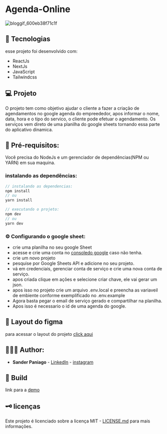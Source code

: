 # Agenda-Online

![bloggif_600eb38f71c1f](https://user-images.githubusercontent.com/52095222/105729853-0565d600-5f04-11eb-85b6-70da81ba2d71.gif)

## 🔬 Tecnologias

esse projeto foi desenvolvido com:

- ReactJs
- NextJs
- JavaScript
- Tailwindcss


## 💻 Projeto

O projeto tem como objetivo ajudar o cliente a fazer a criação de agendamentos no google agenda do empreededor, apos informar o nome, data, hora e o tipo do servico, o cliente pode efetuar o agendamento. Os serviços vem direto de uma planilha do google sheets tornando essa parte do aplicativo dinamica.

## 📝 Pré-requisitos:

Você precisa do NodeJs e um gerenciador de dependências(NPM ou YARN) em sua maquina.

### instalando as dependências:

```jsx
// instalando as dependencias:
npm install
// ou 
yarn install

// executando o projeto:
npm dev
// ou
yarn dev 
```

### ⚙️ Configurando o google sheet:

- crie uma planilha no seu google Sheet
- acesse e crie uma conta no [consoledo google](console.cloud.google.com) caso não tenha.
- crie um novo projeto
- pesquise por Google Sheets API e adicione no seu projeto.
- vá em credenciais, gerenciar conta de serviço e crie uma nova conta de serviço.
- apos criada clique em ações e selecione criar chave, ele vai gerar um json.
- apos isso no projeto crie um arquivo .env.local e preencha as variaveil de embiente conforme exemplificado no .env.example
- Agora basta pegar o email de serviço gerado e compartilhar na planilha.
- Apos isso é necessario o id de uma agenda do google.

## 📏 Layout do figma
para acessar o layout do projeto [click aqui](https://www.figma.com/file/zpJxwd2SnnOvStIyQlk4NJ/AgendamentoOnline?node-id=0%3A1)

## 👨🏻‍💻 Author:

- **Sander Paniago** - [LinkedIn](https://www.linkedin.com/in/sanderpaniago) - [instagram](https://www.instagram.com/sander_paniago/)

## 🚀 Build

link para a [demo](https://agendaonline.sanderpaniago.dev/)

## 🗝 licenças

Este projeto é licenciado sobre a licença MIT - [LICENSE.md](LICENSE.md) para mais informações.
